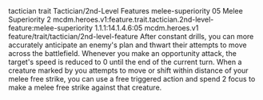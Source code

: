 <ability>
  <metadata>
    <class>tactician</class>
    <feature_type>trait</feature_type>
    <file_dpath>Tactician/2nd-Level Features</file_dpath>
    <item_id>melee-superiority</item_id>
    <item_index>05</item_index>
    <item_name>Melee Superiority</item_name>
    <level>2</level>
    <scc>mcdm.heroes.v1:feature.trait.tactician.2nd-level-feature:melee-superiority</scc>
    <scdc>1.1.1:14.1.4.6:05</scdc>
    <source>mcdm.heroes.v1</source>
    <type>feature/trait/tactician/2nd-level-feature</type>
  </metadata>
  <effects>
    <effect type="mundane">After constant drills, you can more accurately anticipate an enemy&apos;s plan and thwart their attempts to move across the battlefield. Whenever you make an opportunity attack, the target&apos;s speed is reduced to 0 until the end of the current turn.</effect>
    <effect type="mundane" name="Mark Benefit">When a creature marked by you attempts to move or shift within distance of your melee free strike, you can use a free triggered action and spend 2 focus to make a melee free strike against that creature.</effect>
  </effects>
</ability>
